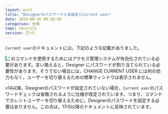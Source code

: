 ```yaml
---
layout: post
title: "Designerのパスワードと未設定とCurrent user"
date: 2019-08-26 09:50:00
categories: 仕様
tags: security
version: 17r5
---
```


``Current user``のドキュメントには，下記のような記載がありました。

<span style="border-left: 4px solid #47bbc1;">このコマンドを使用するためにはアクセス管理システムが有効化されている必要があります。言い換えると，Designer にパスワードが割り当てられている必要性があります。そうでない場合には，CHANGE CURRENT USER には何の効力もなく，ユーザーを切り替えるための標準ウィンドウは表示されません。</span>

v14以降，Designerのパスワードが設定されていない場合，``Current user``のパスワードチェックは省略されるように仕様が改定されています。つまり，コマンドでカレントユーザーを切り替えるために，Designerのパスワードを設定する必要はありません。この点は，17r5以降のドキュメントに反映されています。
